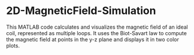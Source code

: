 # 2D-MagneticField-Simulation
This MATLAB code calculates and visualizes the magnetic field of an ideal coil, represented as multiple loops. It uses the Biot-Savart law to compute the magnetic field at points in the y-z plane and displays it in two color plots.
